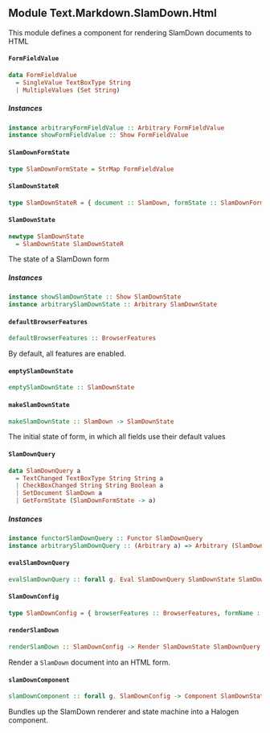 ## Module Text.Markdown.SlamDown.Html

This module defines a component for rendering SlamDown documents to HTML

#### `FormFieldValue`

``` purescript
data FormFieldValue
  = SingleValue TextBoxType String
  | MultipleValues (Set String)
```

##### Instances
``` purescript
instance arbitraryFormFieldValue :: Arbitrary FormFieldValue
instance showFormFieldValue :: Show FormFieldValue
```

#### `SlamDownFormState`

``` purescript
type SlamDownFormState = StrMap FormFieldValue
```

#### `SlamDownStateR`

``` purescript
type SlamDownStateR = { document :: SlamDown, formState :: SlamDownFormState }
```

#### `SlamDownState`

``` purescript
newtype SlamDownState
  = SlamDownState SlamDownStateR
```

The state of a SlamDown form

##### Instances
``` purescript
instance showSlamDownState :: Show SlamDownState
instance arbitrarySlamDownState :: Arbitrary SlamDownState
```

#### `defaultBrowserFeatures`

``` purescript
defaultBrowserFeatures :: BrowserFeatures
```

By default, all features are enabled.

#### `emptySlamDownState`

``` purescript
emptySlamDownState :: SlamDownState
```

#### `makeSlamDownState`

``` purescript
makeSlamDownState :: SlamDown -> SlamDownState
```

The initial state of form, in which all fields use their default values

#### `SlamDownQuery`

``` purescript
data SlamDownQuery a
  = TextChanged TextBoxType String String a
  | CheckBoxChanged String String Boolean a
  | SetDocument SlamDown a
  | GetFormState (SlamDownFormState -> a)
```

##### Instances
``` purescript
instance functorSlamDownQuery :: Functor SlamDownQuery
instance arbitrarySlamDownQuery :: (Arbitrary a) => Arbitrary (SlamDownQuery a)
```

#### `evalSlamDownQuery`

``` purescript
evalSlamDownQuery :: forall g. Eval SlamDownQuery SlamDownState SlamDownQuery g
```

#### `SlamDownConfig`

``` purescript
type SlamDownConfig = { browserFeatures :: BrowserFeatures, formName :: String }
```

#### `renderSlamDown`

``` purescript
renderSlamDown :: SlamDownConfig -> Render SlamDownState SlamDownQuery
```

Render a `SlamDown` document into an HTML form.

#### `slamDownComponent`

``` purescript
slamDownComponent :: forall g. SlamDownConfig -> Component SlamDownState SlamDownQuery g
```

Bundles up the SlamDown renderer and state machine into a Halogen component.


